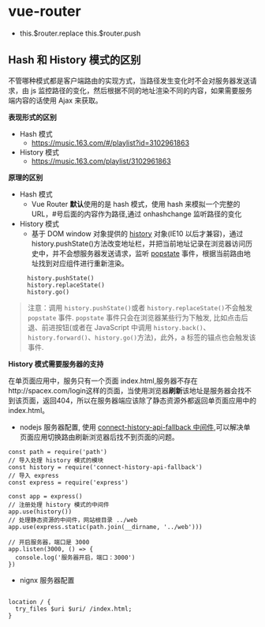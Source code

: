 # vue-router

- this.\$router.replace this.\$router.push

## Hash 和 History 模式的区别

不管哪种模式都是客户端路由的实现方式，当路径发生变化时不会对服务器发送请求，由 js 监控路径的变化，然后根据不同的地址渲染不同的内容，如果需要服务端内容的话使用 Ajax 来获取。

**表现形式的区别**

- Hash 模式
  - https://music.163.com/#/playlist?id=3102961863
- History 模式
  - https://music.163.com/playlist/3102961863

**原理的区别**

- Hash 模式
  - Vue Router **默认**使用的是 hash 模式，使用 hash 来模拟一个完整的 URL，#号后面的内容作为路径,通过 onhashchange 监听路径的变化
- History 模式
  - 基于 DOM window 对象提供的 [history](https://developer.mozilla.org/zh-CN/docs/Web/API/History_API) 对象(IE10 以后才兼容)，通过 history.pushState()方法改变地址栏，并把当前地址记录在浏览器访问历史中，并不会想服务器发送请求，监听 [popstate](https://developer.mozilla.org/zh-CN/docs/Web/API/Window/onpopstate) 事件，根据当前路由地址找到对应组件进行重新渲染。
  ```
    history.pushState()
    history.replaceState()
    history.go()
  ```

> 注意：调用 `history.pushState()`或者 `history.replaceState()`不会触发 `popstate` 事件. `popstate` 事件只会在浏览器某些行为下触发, 比如点击后退、前进按钮(或者在 JavaScript 中调用 `history.back()`、`history.forward()`、`history.go()`方法)，此外，a 标签的锚点也会触发该事件.

**History 模式需要服务器的支持**

在单页面应用中，服务只有一个页面 index.html,服务器不存在http://spacex.com/login这样的页面，当使用浏览器**刷新**该地址是服务器会找不到该页面，返回404，所以在服务器端应该除了静态资源外都返回单页面应用中的index.html。

- nodejs 服务器配置, 使用 [connect-history-api-fallback 中间件](https://github.com/bripkens/connect-history-api-fallback),可以解决单页面应用切换路由刷新浏览器后找不到页面的问题。

```
const path = require('path')
// 导入处理 history 模式的模块
const history = require('connect-history-api-fallback')
// 导入 express
const express = require('express')

const app = express()
// 注册处理 history 模式的中间件
app.use(history())
// 处理静态资源的中间件，网站根目录 ../web
app.use(express.static(path.join(__dirname, '../web')))

// 开启服务器，端口是 3000
app.listen(3000, () => {
  console.log('服务器开启，端口：3000')
})
```

- nignx 服务器配置

```

location / {
  try_files $uri $uri/ /index.html;
}
```
